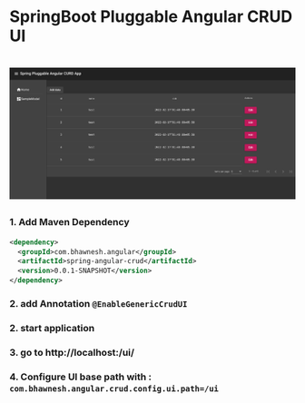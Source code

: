 # SpringBoot Pluggable Angular CRUD UI


# ![list-entity](./.github/img/list-entity.png)


###  1. Add Maven Dependency

```xml
<dependency>
  <groupId>com.bhawnesh.angular</groupId>
  <artifactId>spring-angular-crud</artifactId>
  <version>0.0.1-SNAPSHOT</version>
</dependency>
```
### 2. add Annotation `@EnableGenericCrudUI`
### 2. start application 

### 3. go to  http://localhost:<port>/ui/

### 4. Configure UI base path with : `com.bhawnesh.angular.crud.config.ui.path=/ui`